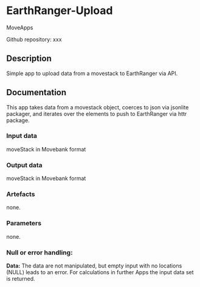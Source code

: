 # EarthRanger-Upload

MoveApps

Github repository: xxx

## Description
Simple app to upload data from a movestack to EarthRanger via API.

## Documentation
This app takes data from a movestack object, coerces to json via jsonlite packager, and iterates over the elements to push to EarthRanger via httr package. 

### Input data
moveStack in Movebank format

### Output data
moveStack in Movebank format

### Artefacts
none.

### Parameters 
none.

### Null or error handling:
**Data:** The data are not manipulated, but empty input with no locations (NULL) leads to an error. For calculations in further Apps the input data set is returned.
